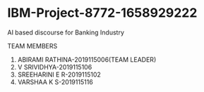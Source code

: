 # IBM-Project-8772-1658929222
AI based discourse for Banking Industry



TEAM MEMBERS
1. ABIRAMI RATHINA-2019115006(TEAM LEADER)
2. V SRIVIDHYA-2019115106
3. SREEHARINI E R-2019115102
4. VARSHAA K S-2019115116


